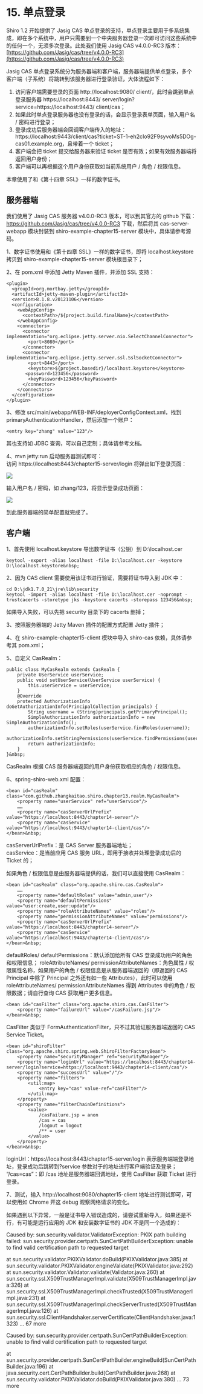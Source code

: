 # 15. 单点登录

Shiro 1.2 开始提供了 Jasig CAS 单点登录的支持，单点登录主要用于多系统集成，即在多个系统中，用户只需要到一个中央服务器登录一次即可访问这些系统中的任何一个，无须多次登录。此处我们使用 Jasig CAS v4.0.0-RC3 版本：  
[https://github.com/Jasig/cas/tree/v4.0.0-RC3](https://github.com/Jasig/cas/tree/v4.0.0-RC3)  

Jasig CAS 单点登录系统分为服务器端和客户端，服务器端提供单点登录，多个客户端（子系统）将跳转到该服务器进行登录验证，大体流程如下：  

1. 访问客户端需要登录的页面 http://localhost:9080/ client/，此时会跳到单点登录服务器 https://localhost:8443/ server/login?service=https://localhost:9443/ client/cas；
2. 如果此时单点登录服务器也没有登录的话，会显示登录表单页面，输入用户名 / 密码进行登录；
3. 登录成功后服务器端会回调客户端传入的地址：https://localhost:9443/client/cas?ticket=ST-1-eh2cIo92F9syvoMs5DOg-cas01.example.org，且带着一个 ticket；
4. 客户端会把 ticket 提交给服务器来验证 ticket 是否有效；如果有效服务器端将返回用户身份；
5. 客户端可以再根据这个用户身份获取如当前系统用户 / 角色 / 权限信息。
 
本章使用了和《第十四章 SSL》一样的数字证书。

## 服务器端  

我们使用了 Jasig CAS 服务器 v4.0.0-RC3 版本，可以到其官方的 github 下载：https://github.com/Jasig/cas/tree/v4.0.0-RC3 下载，然后将其 cas-server-webapp 模块封装到 shiro-example-chapter15-server 模块中，具体请参考源码。

1、数字证书使用和《第十四章 SSL》一样的数字证书，即将 localhost.keystore 拷贝到 shiro-example-chapter15-server 模块根目录下；
 
2、在 pom.xml 中添加 Jetty Maven 插件，并添加 SSL 支持：

```
<plugin>
  <groupId>org.mortbay.jetty</groupId>
  <artifactId>jetty-maven-plugin</artifactId>
  <version>8.1.8.v20121106</version>
  <configuration>
    <webAppConfig>
      <contextPath>/${project.build.finalName}</contextPath>
    </webAppConfig>
    <connectors>
      <connector implementation="org.eclipse.jetty.server.nio.SelectChannelConnector">
        <port>8080</port>
      </connector>
      <connector implementation="org.eclipse.jetty.server.ssl.SslSocketConnector">
        <port>8443</port>
        <keystore>${project.basedir}/localhost.keystore</keystore>
       <password>123456</password>
        <keyPassword>123456</keyPassword>
      </connector>
    </connectors>
  </configuration>
</plugin>
```

3、修改 src/main/webapp/WEB-INF/deployerConfigContext.xml，找到 primaryAuthenticationHandler，然后添加一个账户：  

`<entry key="zhang" value="123"/>`

其也支持如 JDBC 查询，可以自己定制；具体请参考文档。  

4、mvn jetty:run 启动服务器测试即可：  
访问 https://localhost:8443/chapter15-server/login 将弹出如下登录页面：  

![](images/17.png)

输入用户名 / 密码，如 zhang/123，将显示登录成功页面：  

![](images/18.png)

到此服务器端的简单配置就完成了。  

## 客户端  

1、首先使用 localhost.keystore 导出数字证书（公钥）到 D:\localhost.cer  

`keytool -export -alias localhost -file D:\localhost.cer -keystore D:\localhost.keystore&nbsp;`

2、因为 CAS client 需要使用该证书进行验证，需要将证书导入到 JDK 中：  

```
cd D:\jdk1.7.0_21\jre\lib\security
keytool -import -alias localhost -file D:\localhost.cer -noprompt -trustcacerts -storetype jks -keystore cacerts -storepass 123456&nbsp;
```

如果导入失败，可以先把 security 目录下的 cacerts 删掉；  

3、按照服务器端的 Jetty Maven 插件的配置方式配置 Jetty 插件；  
 
4、在 shiro-example-chapter15-client 模块中导入 shiro-cas 依赖，具体请参考其 pom.xml；   
 
5、自定义 CasRealm：  

```
public class MyCasRealm extends CasRealm {
    private UserService userService;
    public void setUserService(UserService userService) {
        this.userService = userService;
    }
    @Override
    protected AuthorizationInfo doGetAuthorizationInfo(PrincipalCollection principals) {
        String username = (String)principals.getPrimaryPrincipal();
        SimpleAuthorizationInfo authorizationInfo = new SimpleAuthorizationInfo();
        authorizationInfo.setRoles(userService.findRoles(username));
        authorizationInfo.setStringPermissions(userService.findPermissions(username));
        return authorizationInfo;
    }
}&nbsp;
```

CasRealm 根据 CAS 服务器端返回的用户身份获取相应的角色 / 权限信息。  

6、spring-shiro-web.xml 配置：  

```
<bean id="casRealm" class="com.github.zhangkaitao.shiro.chapter13.realm.MyCasRealm">
    <property name="userService" ref="userService"/>
    ……
    <property name="casServerUrlPrefix" value="https://localhost:8443/chapter14-server"/>
    <property name="casService" value="https://localhost:9443/chapter14-client/cas"/>
</bean>&nbsp;
```

casServerUrlPrefix：是 CAS Server 服务器端地址；  
casService：是当前应用 CAS 服务 URL，即用于接收并处理登录成功后的 Ticket 的；  

如果角色 / 权限信息是由服务器端提供的话，我们可以直接使用 CasRealm：  

```
<bean id="casRealm" class="org.apache.shiro.cas.CasRealm">
    ……
    <property name="defaultRoles" value="admin,user"/>
    <property name="defaultPermissions" value="user:create,user:update"/>
    <property name="roleAttributeNames" value="roles"/>
    <property name="permissionAttributeNames" value="permissions"/>
    <property name="casServerUrlPrefix" value="https://localhost:8443/chapter14-server"/>
    <property name="casService" value="https://localhost:9443/chapter14-client/cas"/>
</bean>&nbsp;
```

defaultRoles/ defaultPermissions：默认添加给所有 CAS 登录成功用户的角色和权限信息；
roleAttributeNames/ permissionAttributeNames：角色属性 / 权限属性名称，如果用户的角色 / 权限信息是从服务器端返回的（即返回的 CAS Principal 中除了 Principal 之外还有如一些 Attributes），此时可以使用 roleAttributeNames/ permissionAttributeNames 得到 Attributes 中的角色 / 权限数据；请自行查询 CAS 获取用户更多信息。  

```
<bean id="casFilter" class="org.apache.shiro.cas.CasFilter">
    <property name="failureUrl" value="/casFailure.jsp"/>
</bean>&nbsp;
```

CasFilter 类似于 FormAuthenticationFilter，只不过其验证服务器端返回的 CAS Service Ticket。

```
<bean id="shiroFilter" class="org.apache.shiro.spring.web.ShiroFilterFactoryBean">
    <property name="securityManager" ref="securityManager"/>
    <property name="loginUrl" value="https://localhost:8443/chapter14-server/login?service=https://localhost:9443/chapter14-client/cas"/>
    <property name="successUrl" value="/"/>
    <property name="filters">
        <util:map>
            <entry key="cas" value-ref="casFilter"/>
        </util:map>
    </property>
    <property name="filterChainDefinitions">
        <value>
            /casFailure.jsp = anon
            /cas = cas
            /logout = logout
            /** = user
        </value>
    </property>
</bean>&nbsp;
```

loginUrl：https://localhost:8443/chapter15-server/login 表示服务端端登录地址，登录成功后跳转到?service 参数对于的地址进行客户端验证及登录；  
“/cas=cas”：即 /cas 地址是服务器端回调地址，使用 CasFilter 获取 Ticket 进行登录。  

7、测试，输入 http://localhost:9080/chapter15-client 地址进行测试即可，可以使用如 Chrome 开这 debug 观察网络请求的变化。  

如果遇到以下异常，一般是证书导入错误造成的，请尝试重新导入，如果还是不行，有可能是运行应用的 JDK 和安装数字证书的 JDK 不是同一个造成的：  

Caused by:   sun.security.validator.ValidatorException: PKIX path building failed: sun.security.provider.certpath.SunCertPathBuilderException: unable to find valid certification path to requested target  

at sun.security.validator.PKIXValidator.doBuild(PKIXValidator.java:385)
at sun.security.validator.PKIXValidator.engineValidate(PKIXValidator.java:292)
at sun.security.validator.Validator.validate(Validator.java:260)
at sun.security.ssl.X509TrustManagerImpl.validate(X509TrustManagerImpl.java:326)
at sun.security.ssl.X509TrustManagerImpl.checkTrusted(X509TrustManagerImpl.java:231)
at sun.security.ssl.X509TrustManagerImpl.checkServerTrusted(X509TrustManagerImpl.java:126)
at sun.security.ssl.ClientHandshaker.serverCertificate(ClientHandshaker.java:1323)
   ... 67 more  

Caused by: sun.security.provider.certpath.SunCertPathBuilderException: unable to find valid certification path to requested target

at sun.security.provider.certpath.SunCertPathBuilder.engineBuild(SunCertPathBuilder.java:196)
at java.security.cert.CertPathBuilder.build(CertPathBuilder.java:268)
at sun.security.validator.PKIXValidator.doBuild(PKIXValidator.java:380)
... 73 more

